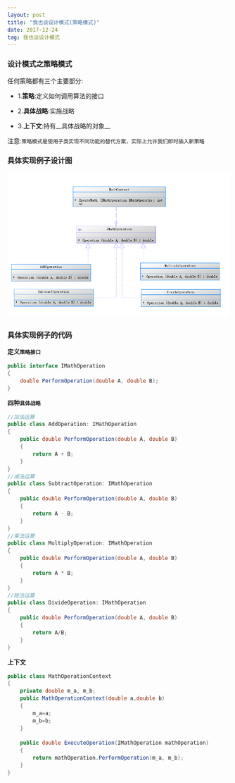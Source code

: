 ```yaml
---
layout: post
title: "我也谈设计模式(策略模式)"
date: 2017-12-24   
tag: 我也谈设计模式
---
```


### 设计模式之策略模式

任何策略都有三个主要部分:

* 1.__策略__:定义如何调用算法的接口

* 2.__具体战略__:实施战略

* 3.__上下文__:持有__具体战略的对象__

注意:`策略模式是使用子类实现不同功能的替代方案，实际上允许我们即时插入新策略`

### 具体实现例子设计图

![策略模式设计图](/images/designPattern/categoryPattern/categoryPattern.png)

### 具体实现例子的代码

__定义`策略接口`__

```csharp
public interface IMathOperation
{
    double PerformOperation(double A, double B);
} 
```

__四种`具体战略`__

```csharp
//加法运算
public class AddOperation: IMathOperation
{
    public double PerformOperation(double A, double B)
    {
        return A + B;
    }
}
//减法运算
public class SubtractOperation: IMathOperation
{
    public double PerformOperation(double A, double B)
    {
        return A - B;
    }
}
//乘法运算
public class MultiplyOperation: IMathOperation
{
    public double PerformOperation(double A, double B)
    {
        return A * B;
    }
}
//除法运算
public class DivideOperation: IMathOperation
{
    public double PerformOperation(double A, double B)
    {
        return A/B;
    }
} 
```

__上下文__

```csharp
public class MathOperationContext
{
	private double m_a, m_b;
    public MathOperationContext(double a,double b)
    {
    	m_a=a;
    	m_b=b;
    }
 
    public double ExecuteOperation(IMathOperation mathOperation)
    {
        return mathOperation.PerformOperation(m_a, m_b);
    } 
} 
```